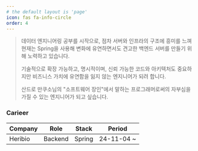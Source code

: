 ```yaml
---
# the default layout is 'page'
icon: fas fa-info-circle
order: 4
---
```


> 데이터 엔지니어링 공부를 시작으로, 점차 서버와 인프라의 구조에 흥미를 느껴 현재는 Spring을 사용해 변화에 유연하면서도 견고한 백엔드 서버를 만들기 위해 노력하고 있습니다.
>
> 기술적으로 확장 가능하고, 명시적이며, 신뢰 가능한 코드와 아키텍처도 중요하지만 비즈니스 가치에 유연함을 잃지 않는 엔지니어가 되려 합니다.
>
> 산드로 만쿠소님의 "소프트웨어 장인"에서 말하는 프로그래머로써의 자부심을 가질 수 있는 엔지니어가 되고 싶습니다.


### Carieer

| Company | Role    | Stack  | Period     |
|---------|---------|--------|------------|
| Heribio | Backend | Spring | 24-11-04 ~ |
